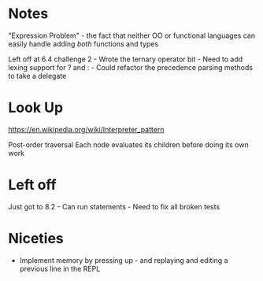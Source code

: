 # Notes 
"Expression Problem" - the fact that neither OO or functional languages can easily handle adding _both_ functions and types 


Left off at 6.4 challenge 2
	- Wrote the ternary operator bit 
		- Need to add lexing support for ? and : 
	- Could refactor the precedence parsing methods to take a delegate 


# Look Up 
https://en.wikipedia.org/wiki/Interpreter_pattern

Post-order traversal 
	Each node evaluates its children before doing its own work


# Left off 
Just got to 8.2 
	- Can run statements 
	- Need to fix all broken tests 


# Niceties 
- Implement memory by pressing up - and replaying and editing a previous line in the REPL 

